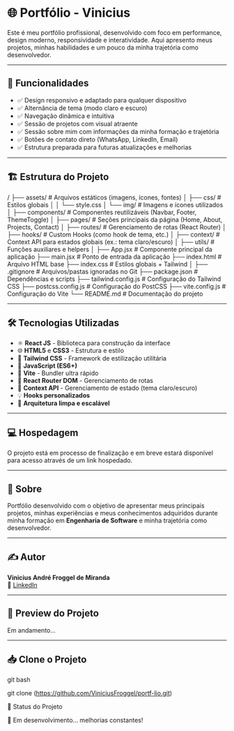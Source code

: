 # 🌐 Portfólio - Vinicius 

Este é meu portfólio profissional, desenvolvido com foco em performance, design moderno, responsividade e interatividade. Aqui apresento meus projetos, minhas habilidades e um pouco da minha trajetória como desenvolvedor.

---

## 🚀 Funcionalidades

- ✅ Design responsivo e adaptado para qualquer dispositivo
- ✅ Alternância de tema (modo claro e escuro)
- ✅ Navegação dinâmica e intuitiva
- ✅ Sessão de projetos com visual atraente
- ✅ Sessão sobre mim com informações da minha formação e trajetória
- ✅ Botões de contato direto (WhatsApp, LinkedIn, Email)
- ✅ Estrutura preparada para futuras atualizações e melhorias

---

## 🏗️ Estrutura do Projeto

/
├── assets/ # Arquivos estáticos (imagens, ícones, fontes)
│ ├── css/ # Estilos globais
│ │ └── style.css
│ └── img/ # Imagens e ícones utilizados
│
├── components/ # Componentes reutilizáveis (Navbar, Footer, ThemeToggle)
│
├── pages/ # Seções principais da página (Home, About, Projects, Contact)
│
├── routes/ # Gerenciamento de rotas (React Router)
│
├── hooks/ # Custom Hooks (como hook de tema, etc.)
│
├── context/ # Context API para estados globais (ex.: tema claro/escuro)
│
├── utils/ # Funções auxiliares e helpers
│
├── App.jsx # Componente principal da aplicação
├── main.jsx # Ponto de entrada da aplicação
├── index.html # Arquivo HTML base
├── index.css # Estilos globais + Tailwind
│
├── .gitignore # Arquivos/pastas ignoradas no Git
├── package.json # Dependências e scripts
├── tailwind.config.js # Configuração do Tailwind CSS
├── postcss.config.js # Configuração do PostCSS
├── vite.config.js # Configuração do Vite
└── README.md # Documentação do projeto

---

## 🛠️ Tecnologias Utilizadas

- ⚛️ **React JS** - Biblioteca para construção da interface
- 🌐 **HTML5** e **CSS3** - Estrutura e estilo
- 🎨 **Tailwind CSS** - Framework de estilização utilitária
- 🎯 **JavaScript (ES6+)**
- 🚀 **Vite** - Bundler ultra rápido
- 🔗 **React Router DOM** - Gerenciamento de rotas
- 🌙 **Context API** - Gerenciamento de estado (tema claro/escuro)
- 💡 **Hooks personalizados**
- 📁 **Arquitetura limpa e escalável**

---

## 💻 Hospedagem

O projeto está em processo de finalização e em breve estará disponível para acesso através de um link hospedado.

---

## 📄 Sobre

Portfólio desenvolvido com o objetivo de apresentar meus principais projetos, minhas experiências e meus conhecimentos adquiridos durante minha formação em **Engenharia de Software** e minha trajetória como desenvolvedor.

---

## ✍️ Autor

**Vinicius André Froggel de Miranda**  
🔗 [LinkedIn](https://www.linkedin.com/in/viniciusfroggel/)  

---

## 📸 Preview do Projeto

Em andamento...

---

## 📥 Clone o Projeto

git bash

git clone (https://github.com/ViniciusFroggel/portf-lio.git)

📌 Status do Projeto

🚧 Em desenvolvimento... melhorias constantes!
